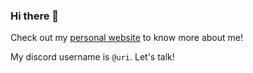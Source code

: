 ### Hi there 👋

Check out my [personal website](https://cmpdc.me/) to know more about me!

My discord username is `@uri`. Let's talk!
